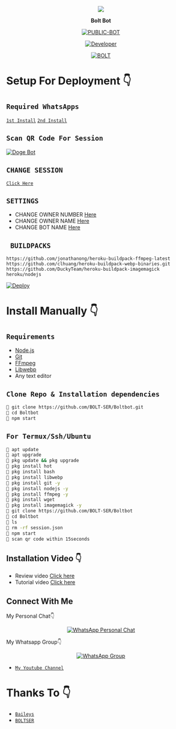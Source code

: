 <p align="center">
  <img src="20220313_143457.jpg" />
</p>

<p align="center">
<strong>Bolt Bot </strong>
</p>

</div>

<p align="center">
<a href="##"><img title="PUBLIC-BOT" src="20220313_143457.jpg"></a>
</p>
<p align="center">
  <a href="https://github.com/BOLT-SER"><img title="Developer" src="20220313_143457.jpg" /></a>
</p>
<p align="center">
<a href="#"><img title="BOLT" src="20220313_143457.jpg"></a>
</p>

# Setup For Deployment 👇

## `Required WhatsApps`
[`1st Install`](https://www.mediafire.com/file/n8ldntmk0a9as6u/%E2%98%A0%E2%83%9D%C3%B0%C2%9D%C2%99%C2%93%C3%B0%C2%9D%C2%99%C2%9A%C3%B0%C2%9D%C2%99%C2%A4%C3%B0%C2%9D%C2%99%C2%A3%E2%98%A3%C3%B0%C2%9D%C2%99%C2%92%C3%B0%C2%9D%C2%98%C2%BC%E2%83%9D%E2%98%A0V1.apk/file)
[`2nd Install`](https://www.mediafire.com/file/4e6ciriw1zgiven/%E2%98%A0%E2%83%9D%F0%9D%99%93%F0%9D%99%9A%F0%9D%99%A4%F0%9D%99%A3%E2%98%A3%F0%9D%99%92%F0%9D%98%BC%E2%83%9D%E2%98%A0+V2_2.22.2.73.apk/file)

## `Scan QR Code For Session`
[![Doge Bot](https://repl.it/badge/github/quiec/whatsasena)](https://replit.com/@BOLT-SER/Bolt-Bot-Qr-Code-Generator?v=1)

## `CHANGE SESSION`

[`Click Here`](https://github.com/BOLT-SER/Boltbot/blob/master/session.json#L1)

## `SETTINGS`

- CHANGE OWNER NUMBER [Here](https://github.com/BOLT-SER/Boltbot/blob/master/setting/setting.json#L6)
- CHANGE OWNER NAME [Here](https://github.com/BOLT-SER/Boltbot/blob/master/setting/setting.json#L7)
- CHANGE BOT NAME [Here](https://github.com/BOLT-SER/Boltbot/blob/master/setting/setting.json#L8)

## ` BUILDPACKS`

```
https://github.com/jonathanong/heroku-buildpack-ffmpeg-latest
https://github.com/clhuang/heroku-buildpack-webp-binaries.git
https://github.com/DuckyTeam/heroku-buildpack-imagemagick
heroku/nodejs
```

[![Deploy](https://www.herokucdn.com/deploy/button.svg)](https://heroku.com/deploy?template=https://github.com/BOLT-SER/Boltbot/)

# Install Manually 👇
## `Requirements`
* [Node.js](https://nodejs.org/en/)
* [Git](https://git-scm.com/downloads)
* [FFmpeg](https://github.com/BtbN/FFmpeg-Builds/releases/download/autobuild-2020-12-08-13-03/ffmpeg-n4.3.1-26-gca55240b8c-win64-gpl-4.3.zip)
* [Libwebp](https://developers.google.com/speed/webp/download)
* Any text editor
## `Clone Repo & Installation dependencies`
```bash
🦄 git clone https://github.com/BOLT-SER/Boltbot.git
🦄 cd Boltbot
🦄 npm start
```
## `For Termux/Ssh/Ubuntu`
```bash
🦄 apt update
🦄 apt upgrade
🦄 pkg update && pkg upgrade 
🦄 pkg install hot
🦄 pkg install bash
🦄 pkg install libwebp
🦄 pkg install git -y
🦄 pkg install nodejs -y 
🦄 pkg install ffmpeg -y 
🦄 pkg install wget
🦄 pkg install imagemagick -y
🦄 git clone https://github.com/BOLT-SER/Boltbot
🦄 cd Boltbot
🦄 ls
🦄 rm -rf session.json
🦄 npm start
🦄 scan qr code within 15seconds
```
## Installation Video 👇
- Review video [Click here](https://youtu.be/zXvwqA8LvTw)
- Tutorial video [Click here](https://youtu.be/B7DN5miMS3k)
## Connect With Me
My Personal Chat👇
<p align="center">
 <a href="https://wa.me/+917695878726"><img alt="WhatsApp Personal Chat" src="20220313_143457.jpg"/></a>
</p>

My Whatsapp Group👇
<p align="center">
 <a href="https://chat.whatsapp.com/JKbplB5LAyYKQmbg8oAXrV"><img alt="WhatsApp Group" src="20220313_143457.jpg"/></a>
</p>

* [`My Youtube Channel`](https://youtube.com/channel/UCvAo9TZ0Pw9vrJ_0WYRyO3A)

# Thanks To 👇
* [`Baileys`](https://github.com/adiwajshing/Baileys)
* [`BOLTSER`](https://github.com/BOLT-SER)
